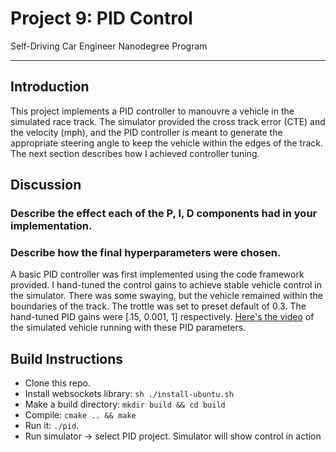 # Project 9: PID Control
Self-Driving Car Engineer Nanodegree Program

---
## Introduction
This project implements a PID controller to manouvre a vehicle in the simulated race track. The simulator provided the
cross track error (CTE) and the velocity (mph), and the PID controller is meant to generate the appropriate steering
angle to keep the vehicle within the edges of the track. The next section describes how I achieved controller tuning.

## Discussion
### Describe the effect each of the P, I, D components had in your implementation.

### Describe how the final hyperparameters were chosen.

A basic PID controller was first implemented using the code framework provided. I hand-tuned the control gains to
achieve stable vehicle control in the simulator. There was some swaying, but the vehicle remained within the boundaries
of the track. The trottle was set to preset default of 0.3. The hand-tuned PID gains were [.15, 0.001, 1] respectively.
[Here's the video](output/pid_init.mp4) of the simulated vehicle running with these PID parameters.

## Build Instructions

- Clone this repo.
- Install websockets library: `sh ./install-ubuntu.sh`
- Make a build directory: `mkdir build && cd build`
- Compile: `cmake .. && make`
- Run it: `./pid`.
- Run simulator -> select PID project. Simulator will show control in action

